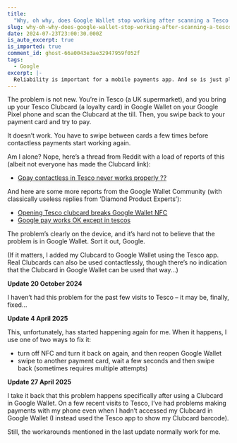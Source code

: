 ```yaml
---
title:
  "Why, oh why, does Google Wallet stop working after scanning a Tesco Clubcard?"
slug: why-oh-why-does-google-wallet-stop-working-after-scanning-a-tesco-clubcard
date: 2024-07-23T23:00:30.000Z
is_auto_excerpt: true
is_imported: true
comment_id: ghost-66a0043e3ae32947959f052f
tags:
  - Google
excerpt: |-
  Reliability is important for a mobile payments app. And so is just plain working.
---
```


The problem is not new. You’re in Tesco (a UK supermarket), and you bring up
your Tesco Clubcard (a loyalty card) in Google Wallet on your Google Pixel phone
and scan the Clubcard at the till. Then, you swipe back to your payment card and
try to pay.

It doesn’t work. You have to swipe between cards a few times before contactless
payments start working again.

Am I alone? Nope, here’s a thread from Reddit with a load of reports of this
(albeit not everyone has made the Clubcard link):

- [Gpay contactless in Tesco never works properly ??](https://www.reddit.com/r/GooglePixel/comments/192mrrj/gpay_contactless_in_tesco_never_works_properly/)

And here are some more reports from the Google Wallet Community (with
classically useless replies from ‘Diamond Product Experts’):

- [Opening Tesco clubcard breaks Google Wallet NFC](https://support.google.com/wallet/thread/241631841/opening-tesco-clubcard-breaks-google-wallet-nfc?hl=en)
- [Google pay works OK except in tescos](https://support.google.com/wallet/thread/269305483/google-pay-works-ok-except-in-tescos?hl=en)

The problem’s clearly on the device, and it’s hard not to believe that the
problem is in Google Wallet. Sort it out, Google.

(If it matters, I added my Clubcard to Google Wallet using the Tesco app. Real
Clubcards can also be used contactlessly, though there’s no indication that the
Clubcard in Google Wallet can be used that way...)

**Update 20 October 2024**

I haven’t had this problem for the past few visits to Tesco – it may be,
finally, fixed...

**Update 4 April 2025**

This, unfortunately, has started happening again for me. When it happens, I use
one of two ways to fix it:

- turn off NFC and turn it back on again, and then reopen Google Wallet
- swipe to another payment card, wait a few seconds and then swipe back
  (sometimes requires multiple attempts)

**Update 27 April 2025**

I take it back that this problem happens specifically after using a Clubcard in
Google Wallet. On a few recent visits to Tesco, I’ve had problems making
payments with my phone even when I hadn’t accessed my Clubcard in Google Wallet
(I instead used the Tesco app to show my Clubcard barcode).

Still, the workarounds mentioned in the last update normally work for me.
